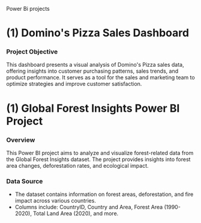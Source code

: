 Power Bi projects

# (1) Domino's Pizza Sales Dashboard

### Project Objective
This dashboard presents a visual analysis of Domino's Pizza sales data, offering insights into customer purchasing patterns, sales trends, and product performance. It serves as a tool for the sales and marketing team to optimize strategies and improve customer satisfaction.

# (1) Global Forest Insights Power BI Project

### Overview
This Power BI project aims to analyze and visualize forest-related data from the Global Forest Insights dataset. The project provides insights into forest area changes, deforestation rates, and ecological impact.

### Data Source
- The dataset contains information on forest areas, deforestation, and fire impact across various countries.
- Columns include: CountryID, Country and Area, Forest Area (1990-2020), Total Land Area (2020), and more.



